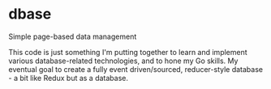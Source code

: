 # dbase
Simple page-based data management

This code is just something I'm putting together to learn and implement various database-related technologies, and to hone my Go skills. 
My eventual goal to create a fully event driven/sourced, reducer-style database - a bit like Redux but as a database.


